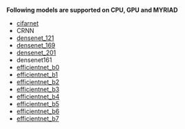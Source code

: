 
**Following models are supported on CPU, GPU and MYRIAD**

* [cifarnet](https://www.cs.toronto.edu/~kriz/cifar-10-python.tar.gz)
* CRNN
* [densenet_121](https://www.tensorflow.org/api_docs/python/tf/keras/applications)
* [densenet_169](https://www.tensorflow.org/api_docs/python/tf/keras/applications)
* [densenet_201](https://www.tensorflow.org/api_docs/python/tf/keras/applications)
* densenet161
* [efficientnet_b0](https://www.tensorflow.org/api_docs/python/tf/keras/applications)
* [efficientnet_b1](https://www.tensorflow.org/api_docs/python/tf/keras/applications)
* [efficientnet_b2](https://www.tensorflow.org/api_docs/python/tf/keras/applications)
* [efficientnet_b3](https://www.tensorflow.org/api_docs/python/tf/keras/applications)
* [efficientnet_b4](https://www.tensorflow.org/api_docs/python/tf/keras/applications)
* [efficientnet_b5](https://www.tensorflow.org/api_docs/python/tf/keras/applications)
* [efficientnet_b6](https://www.tensorflow.org/api_docs/python/tf/keras/applications)
* [efficientnet_b7](https://www.tensorflow.org/api_docs/python/tf/keras/applications)
